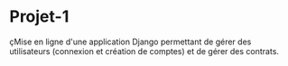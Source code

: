# Projet-1
çMise en ligne d'une application Django permettant de gérer des utilisateurs (connexion et création de comptes) et de gérer des contrats.
